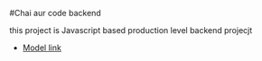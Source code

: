 #Chai aur code backend

this project is Javascript based production level backend projecjt

- [Model link](htps://app.eraser.io/workspace/YtPqZ1VogxGy1jzIDkzj?oriigin=share)